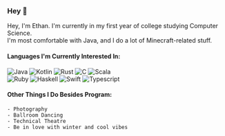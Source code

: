 ### Hey 👋

Hey, I'm Ethan. I'm currently in my first year of college studying Computer Science.<br>
I'm most comfortable with Java, and I do a lot of Minecraft-related stuff.

#### Languages I'm Currently Interested In:
![Java](https://img.shields.io/badge/-Java-485063?logo=java&style=for-the-badge&logoColor=white&labelColor=0047AB)
![Kotlin](https://img.shields.io/badge/-Kotlin-485063?logo=kotlin&style=for-the-badge&logoColor=white&labelColor=0047AB)
![Rust](https://img.shields.io/badge/-Rust-485063?logo=rust&style=for-the-badge&logoColor=white&labelColor=0047AB)
![C](https://img.shields.io/badge/-C-485063?logo=C&style=for-the-badge&logoColor=white&labelColor=0047AB)
![Scala](https://img.shields.io/badge/-Scala-485063?logo=Scala&style=for-the-badge&logoColor=white&labelColor=0047AB)
<br>
![Ruby](https://img.shields.io/badge/-Ruby-485063?logo=ruby&style=for-the-badge&logoColor=white&labelColor=0047AB)
![Haskell](https://img.shields.io/badge/-Haskell-485063?logo=haskell&style=for-the-badge&logoColor=white&labelColor=0047AB)
![Swift](https://img.shields.io/badge/-Swift-485063?logo=swift&style=for-the-badge&logoColor=white&labelColor=0047AB)
![Typescript](https://img.shields.io/badge/-TypeScript-485063?logo=typescript&style=for-the-badge&logoColor=white&labelColor=0047AB)
<br>

#### Other Things I Do Besides Program:
    - Photography
    - Ballroom Dancing
    - Technical Theatre
    - Be in love with winter and cool vibes
